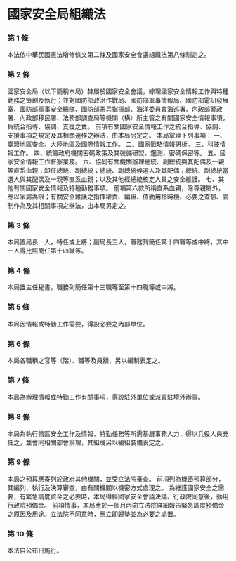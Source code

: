 # 國家安全局組織法

### 第 1 條

本法依中華民國憲法增修條文第二條及國家安全會議組織法第八條制定之。

### 第 2 條

國家安全局（以下簡稱本局）隸屬於國家安全會議，綜理國家安全情報工作與特種勤務之策劃及執行；並對國防部政治作戰局、國防部軍事情報局、國防部電訊發展室、國防部軍事安全總隊、國防部憲兵指揮部、海洋委員會海巡署、內政部警政署、內政部移民署、法務部調查局等機關（構）所主管之有關國家安全情報事項，負統合指導、協調、支援之責。
前項有關國家安全情報工作之統合指導、協調、支援事項之規定及其相關運作之辦法，由本局另定之。
本局掌理下列事項：
一、臺灣地區安全、大陸地區及國際情報工作。
二、國家戰略情報研析。
三、科技情報工作。
四、統籌政府機關密碼政策及其裝備研製、鑑測、密碼保密等。
五、國家安全情報工作督察業務。
六、協同有關機關辦理總統、副總統與其配偶及一親等直系血親；卸任總統、副總統；總統、副總統候選人及其配偶；總統、副總統當選人與其配偶及一親等直系血親；以及其他經總統核定人員之安全維護。
七、其他有關國家安全情報及特種勤務事項。
前項第六款所稱直系血親，除尊親屬外，應以家屬為限；有關安全維護之指揮權責、編組、值勤用槍時機、必要之查驗、管制作為及其相關事項之辦法，由本局另定之。

### 第 3 條

本局置局長一人，特任或上將；副局長三人，職務列簡任第十四職等或中將，其中一人得比照簡任第十四職等。

### 第 4 條

本局置主任秘書，職務列簡任第十三職等至第十四職等或中將。

### 第 5 條

本局因情報或特勤工作需要，得設必要之內部單位。

### 第 6 條

本局各職稱之官等（階）、職等及員額，另以編制表定之。

### 第 7 條

本局為辦理情報或特勤工作有關事項，得設駐外單位或派員駐境外辦事。

### 第 8 條

本局為執行營區安全工作及情報、特勤任務等所需基層事務人力，得以兵役人員充任之，並會同相關部會辦理，其組成另以編組裝備表定之。

### 第 9 條

本局之預算應寄列於政府其他機關，並受立法院審查。
前項列為機密預算部分，其編列、執行及決算審查，由有關機關以機密方式處理之。
為維護國家安全之需要，有緊急調度資金之必要時，本局得經國家安全會議決議、行政院同意後，動用行政院預備金。
前項情事，本局應於一個月內向立法院詳細報告緊急調度預備金之原因及用途。立法院不同意時，應立即歸墊並為必要之處置。

### 第 10 條

本法自公布日施行。
